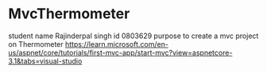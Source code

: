 # MvcThermometer
student name Rajinderpal singh
id 0803629
purpose to create a mvc  project on Thermometer
https://learn.microsoft.com/en-us/aspnet/core/tutorials/first-mvc-app/start-mvc?view=aspnetcore-3.1&tabs=visual-studio
